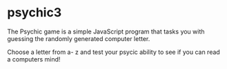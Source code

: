 # psychic3

The Psychic game is a simple JavaScript program that tasks you with guessing the randomly generated computer letter.

Choose a letter from a- z and test your psycic ability to see if you can read a computers mind!
